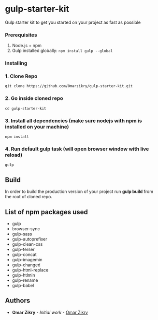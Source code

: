 # gulp-starter-kit

Gulp starter kit to get you started on your project as fast as possible

### Prerequisites

1. Node.js + npm
2. Gulp installed globally: `npm install gulp --global`

### Installing

### 1. Clone Repo

```
git clone https://github.com/Omarzikry/gulp-starter-kit.git
```

### 2. Go inside cloned repo

```
cd gulp-starter-kit
```

### 3. Install all dependencies (make sure nodejs with npm is installed on your machine)

```
npm install
```

### 4. Run default gulp task (will open browser window with live reload)

```
gulp
```

## Build

In order to build the production version of your project run **gulp build** from the root of cloned repo.

## List of npm packages used

- gulp
- browser-sync
- gulp-sass
- gulp-autoprefixer
- gulp-clean-css
- gulp-terser
- gulp-concat
- gulp-imagemin
- gulp-changed
- gulp-html-replace
- gulp-htlmin
- gulp-rename
- gulp-babel

## Authors

- **Omar Zikry** - _Initial work_ - [Omar Zikry](https://www.linkedin.com/in/omarzikry/)
